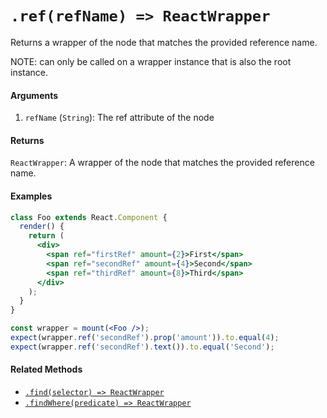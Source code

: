 # `.ref(refName) => ReactWrapper`

Returns a wrapper of the node that matches the provided reference name.


NOTE: can only be called on a wrapper instance that is also the root instance.

#### Arguments

1. `refName` (`String`): The ref attribute of the node


#### Returns

`ReactWrapper`: A wrapper of the node that matches the provided reference name.



#### Examples

<!-- eslint react/no-string-refs: 1 -->
```jsx
class Foo extends React.Component {
  render() {
    return (
      <div>
        <span ref="firstRef" amount={2}>First</span>
        <span ref="secondRef" amount={4}>Second</span>
        <span ref="thirdRef" amount={8}>Third</span>
      </div>
    );
  }
}
```

```jsx
const wrapper = mount(<Foo />);
expect(wrapper.ref('secondRef').prop('amount')).to.equal(4);
expect(wrapper.ref('secondRef').text()).to.equal('Second');
```


#### Related Methods

- [`.find(selector) => ReactWrapper`](find.md)
- [`.findWhere(predicate) => ReactWrapper`](findWhere.md)

